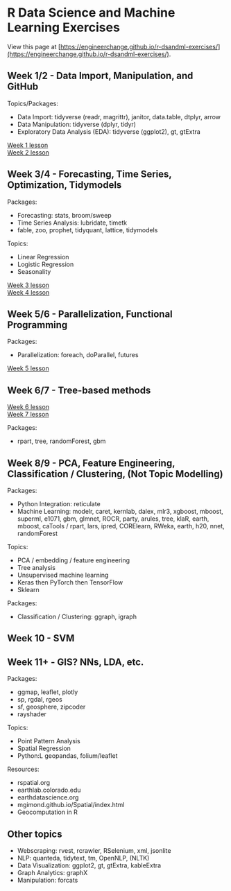 # R Data Science and Machine Learning Exercises

View this page at [https://engineerchange.github.io/r-dsandml-exercises/](https://engineerchange.github.io/r-dsandml-exercises/).  

## Week 1/2 - Data Import, Manipulation, and GitHub

Topics/Packages:  
- Data Import: tidyverse (readr, magrittr), janitor, data.table, dtplyr, arrow  
- Data Manipulation: tidyverse (dplyr, tidyr)  
- Exploratory Data Analysis (EDA): tidyverse (ggplot2), gt, gtExtra  

[Week 1 lesson](https://engineerchange.github.io/r-dsandml-exercises/lessons/Week-1.html)  
[Week 2 lesson](https://engineerchange.github.io/r-dsandml-exercises/lessons/Week-2.html)  

## Week 3/4 - Forecasting, Time Series, Optimization, Tidymodels

Packages:  
- Forecasting: stats, broom/sweep
- Time Series Analysis: lubridate, timetk  
- fable, zoo, prophet, tidyquant, lattice, tidymodels  

Topics:
- Linear Regression  
- Logistic Regression  
- Seasonality  

[Week 3 lesson](https://engineerchange.github.io/r-dsandml-exercises/lessons/Week-3.html)  
[Week 4 lesson](https://engineerchange.github.io/r-dsandml-exercises/lessons/Week-4.html)  

## Week 5/6 - Parallelization, Functional Programming  

Packages:  
- Parallelization: foreach, doParallel, futures  

[Week 5 lesson](https://engineerchange.github.io/r-dsandml-exercises/lessons/Week-5.html)  

## Week 6/7 - Tree-based methods  

[Week 6 lesson](https://engineerchange.github.io/r-dsandml-exercises/lessons/Week-6.html)  
[Week 7 lesson](https://engineerchange.github.io/r-dsandml-exercises/lessons/Week-7.html)  

Packages:
- rpart, tree, randomForest, gbm  

## Week 8/9 - PCA, Feature Engineering, Classification / Clustering, (Not Topic Modelling) 

Packages:  
- Python Integration: reticulate  
- Machine Learning: modelr, caret, kernlab, dalex, mlr3, xgboost, mboost, superml, e1071, gbm, glmnet, ROCR, party, arules, tree, klaR, earth, mboost, caTools / rpart, lars, ipred, CORElearn, RWeka, earth, h20, nnet, randomForest

Topics:  
- PCA / embedding / feature engineering  
- Tree analysis  
- Unsupervised machine learning  
- Keras then PyTorch then TensorFlow
- Sklearn  

Packages:  
- Classification / Clustering: ggraph, igraph  

## Week 10 - SVM

## Week 11+ - GIS? NNs, LDA, etc.

Packages:  
- ggmap, leaflet, plotly  
- sp, rgdal, rgeos  
- sf, geosphere, zipcoder  
- rayshader  

Topics:
- Point Pattern Analysis  
- Spatial Regression  
- Python:L geopandas, folium/leaflet

Resources:  
- rspatial.org  
- earthlab.colorado.edu  
- earthdatascience.org  
- mgimond.github.io/Spatial/index.html  
- Geocomputation in R

## Other topics
- Webscraping: rvest, rcrawler, RSelenium, xml, jsonlite
- NLP: quanteda, tidytext, tm, OpenNLP, (NLTK)  
- Data Visualization: ggplot2, gt, gtExtra, kableExtra    
- Graph Analytics: graphX
- Manipulation: forcats
